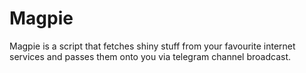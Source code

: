 # Magpie
Magpie is a script that fetches shiny stuff from your favourite internet services and passes them onto you via telegram channel broadcast.
